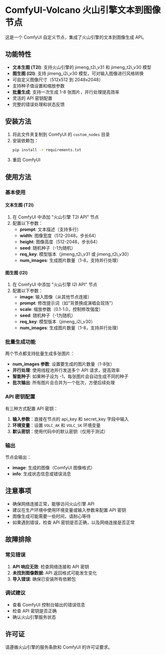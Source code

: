# ComfyUI-Volcano 火山引擎文本到图像节点

这是一个 ComfyUI 自定义节点，集成了火山引擎的文本到图像生成 API。

## 功能特性

- **文本生图 (T2I)**: 支持火山引擎的 jimeng_t2i_v31 和 jimeng_t2i_v30 模型
- **图生图 (I2I)**: 支持 jimeng_i2i_v30 模型，可对输入图像进行风格转换
- 可自定义图像尺寸（512x512 到 2048x2048）
- 支持种子值设置和缩放参数
- **批量生成**: 支持一次生成 1-8 张图片，并行处理提高效率
- 灵活的 API 密钥配置
- 完整的错误处理和状态反馈

## 安装方法

1. 将此文件夹复制到 ComfyUI 的 `custom_nodes` 目录
2. 安装依赖包：
   ```bash
   pip install -r requirements.txt
   ```
3. 重启 ComfyUI

## 使用方法

### 基本使用

#### 文本生图 (T2I)
1. 在 ComfyUI 中添加 "火山引擎 T2I API" 节点
2. 配置以下参数：
   - **prompt**: 文本描述（支持多行）
   - **width**: 图像宽度（512-2048，步长64）
   - **height**: 图像高度（512-2048，步长64）
   - **seed**: 随机种子（-1为随机）
   - **req_key**: 模型版本（jimeng_t2i_v31 或 jimeng_t2i_v30）
   - **num_images**: 生成图片数量（1-8，支持并行处理）

#### 图生图 (I2I)
1. 在 ComfyUI 中添加 "火山引擎 I2I API" 节点
2. 配置以下参数：
   - **image**: 输入图像（从其他节点连接）
   - **prompt**: 修改提示词（如"背景换成演唱会现场"）
   - **scale**: 缩放参数（0.1-1.0，控制修改强度）
   - **seed**: 随机种子（-1为随机）
   - **req_key**: 模型版本（jimeng_i2i_v30）
   - **num_images**: 生成图片数量（1-8，支持并行处理）

### 批量生成功能

两个节点都支持批量生成多张图片：

- **num_images 参数**: 设置要生成的图片数量（1-8张）
- **并行处理**: 使用线程池并行发送多个 API 请求，提高效率
- **智能种子**: 如果种子设为 -1，每张图片会自动生成不同的种子
- **批次输出**: 所有图片会合并为一个批次，方便后续处理

### API 密钥配置

有三种方式配置 API 密钥：

1. **输入参数**：直接在节点的 api_key 和 secret_key 字段中输入
2. **环境变量**：设置 `VOLC_AK` 和 `VOLC_SK` 环境变量
3. **默认密钥**：使用代码中的默认密钥（仅用于测试）

### 输出

节点会输出：
- **image**: 生成的图像（ComfyUI 图像格式）
- **info**: 生成状态信息或错误消息

## 注意事项

- 确保网络连接正常，能够访问火山引擎 API
- 建议在生产环境中使用环境变量或输入参数来配置 API 密钥
- 图像生成可能需要一些时间，请耐心等待
- 如果遇到错误，检查 API 密钥是否正确，以及网络连接是否正常

## 故障排除

### 常见错误

1. **API 响应无效**: 检查网络连接和 API 密钥
2. **未找到图像数据**: API 返回格式可能发生变化
3. **导入错误**: 确保已安装所有依赖包

### 调试建议

- 查看 ComfyUI 控制台输出的错误信息
- 检查 API 密钥是否正确
- 确认火山引擎服务状态

## 许可证

请遵循火山引擎的服务条款和 ComfyUI 的许可证要求。 